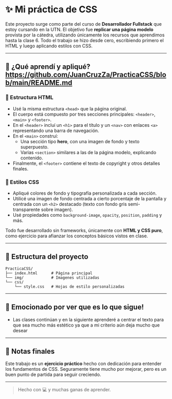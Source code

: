# ✨ Mi práctica de CSS

Este proyecto surge como parte del curso de **Desarrollador Fullstack** que estoy cursando en la UTN. El objetivo fue **replicar una página modelo** provista por la cátedra, utilizando únicamente los recursos que aprendimos hasta la clase 6. Todo el trabajo se hizo desde cero, escribiendo primero el HTML y luego aplicando estilos con CSS.

---

## 🧠 ¿Qué aprendí y apliqué?https://github.com/JuanCruzZa/PracticaCSS/blob/main/README.md

### 📄 Estructura HTML
- Usé la misma estructura `<head>` que la página original.
- El cuerpo está compuesto por tres secciones principales: `<header>`, `<main>` y `<footer>`.
- En el `<header>` incluí un `<h1>` para el título y un `<nav>` con enlaces `<a>` representando una barra de navegación.
- En el `<main>` construí:
  - Una sección tipo **hero**, con una imagen de fondo y texto superpuesto.
  - Varias `<section>` similares a las de la página modelo, explicando contenido.
- Finalmente, el `<footer>` contiene el texto de copyright y otros detalles finales.

### 🎨 Estilos CSS
- Apliqué colores de fondo y tipografía personalizada a cada sección.
- Utilicé una imagen de fondo centrada a cierto porcentaje de la pantalla y centrada con un `<h2>` destacado (texto con fondo gris semi-transparente sobre imagen).
- Usé propiedades como `background-image`, `opacity`, `position`, `padding` y más.

Todo fue desarrollado sin frameworks, únicamente con **HTML y CSS puro**, como ejercicio para afianzar los conceptos básicos vistos en clase.

---

## 📁 Estructura del proyecto

```
PracticaCSS/
├── index.html      # Página principal
└── img/            # Imagenes utilizadas
└── css/
    └── style.css   # Hojas de estilo personalizadas
```

---

## 🚀 Emocionado por ver que es lo que sigue!
- Las clases continúan y en la siguiente aprenderé a centrar el texto para que sea mucho más estético ya que a mi criterio aún deja mucho que desear
---

## 📌 Notas finales

Este trabajo es un **ejercicio práctico** hecho con dedicación para entender los fundamentos de CSS. Seguramente tiene mucho por mejorar, pero es un buen punto de partida para seguir creciendo.

---

> Hecho con 💻 y muchas ganas de aprender.
